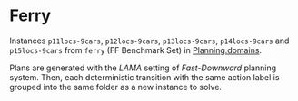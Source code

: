 # Ferry

Instances `p11locs-9cars`, `p12locs-9cars`, `p13locs-9cars`, `p14locs-9cars` and `p15locs-9cars` from `ferry` (FF Benchmark Set) in [Planning.domains](http://editor.planning.domains/#).

Plans are generated with the *LAMA* setting of *Fast-Downward* planning system. Then, each deterministic transition with the same action label is grouped into the same folder as a new instance to solve.
